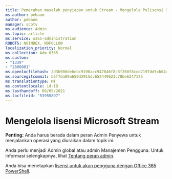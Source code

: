 ```yaml
---
title: Pemecahan masalah penyiapan untuk Stream - Mengelola Pelisensi Streaming
ms.author: pebaum
author: pebaum
manager: scotv
ms.audience: Admin
ms.topic: article
ms.service: o365-administration
ROBOTS: NOINDEX, NOFOLLOW
localization_priority: Normal
ms.collection: Adm_O365
ms.custom:
- "1339"
- "2800001"
ms.openlocfilehash: 2d3b906de6ebc9190acc947846f8c3f260f8ccd2197dd5cb04daa9c2dffbac97
ms.sourcegitcommit: b5f7da89a650d2915dc652449623c78be6247175
ms.translationtype: MT
ms.contentlocale: id-ID
ms.lasthandoff: 08/05/2021
ms.locfileid: "53955897"
---
```

# <a name="managing-microsoft-stream-licenses"></a>Mengelola lisensi Microsoft Stream

**Penting:** Anda harus berada dalam peran Admin Penyewa untuk menjalankan operasi yang diuraikan dalam topik ini.

Anda perlu menjadi Admin global atau admin Manajemen Pengguna. Untuk informasi selengkapnya, lihat [Tentang peran admin](https://docs.microsoft.com/microsoft-365/admin/add-users/about-admin-roles).

Anda bisa menetapkan [lisensi untuk akun pengguna dengan Office 365 PowerShell](https://go.microsoft.com/fwlink/p/?linkid=850410).
